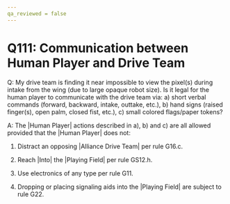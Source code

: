 ```yaml
---
qa_reviewed = false
---
```


# Q111: Communication between Human Player and Drive Team

Q: My drive team is finding it near impossible to view the pixel(s) during intake from the wing (due to large opaque robot size). Is it legal for the human player to communicate with the drive team via: a) short verbal commands (forward, backward, intake, outtake, etc.), b) hand signs (raised finger(s), open palm, closed fist, etc.), c) small colored flags/paper tokens?

A: The |Human Player| actions described in a), b) and c) are all allowed provided that the |Human Player| does not:

1) Distract an opposing |Alliance Drive Team| per rule G16.c.

2) Reach |Into| the |Playing Field| per rule GS12.h.

3) Use electronics of any type per rule G11.

4) Dropping or placing signaling aids into the |Playing Field| are subject to rule G22.